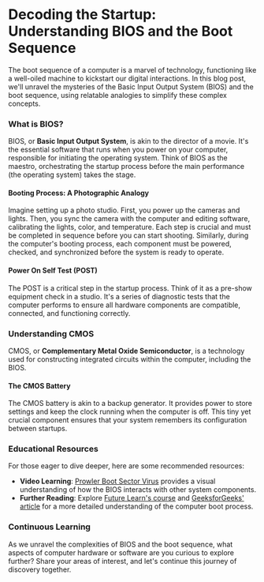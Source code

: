 # Decoding the Startup: Understanding BIOS and the Boot Sequence

The boot sequence of a computer is a marvel of technology, functioning like a well-oiled machine to kickstart our digital interactions. In this blog post, we'll unravel the mysteries of the Basic Input Output System (BIOS) and the boot sequence, using relatable analogies to simplify these complex concepts.

### What is BIOS?

BIOS, or **Basic Input Output System**, is akin to the director of a movie. It's the essential software that runs when you power on your computer, responsible for initiating the operating system. Think of BIOS as the maestro, orchestrating the startup process before the main performance (the operating system) takes the stage.

#### Booting Process: A Photographic Analogy

Imagine setting up a photo studio. First, you power up the cameras and lights. Then, you sync the camera with the computer and editing software, calibrating the lights, color, and temperature. Each step is crucial and must be completed in sequence before you can start shooting. Similarly, during the computer's booting process, each component must be powered, checked, and synchronized before the system is ready to operate.

#### Power On Self Test (POST)

The POST is a critical step in the startup process. Think of it as a pre-show equipment check in a studio. It's a series of diagnostic tests that the computer performs to ensure all hardware components are compatible, connected, and functioning correctly.

### Understanding CMOS

CMOS, or **Complementary Metal Oxide Semiconductor**, is a technology used for constructing integrated circuits within the computer, including the BIOS.

#### The CMOS Battery

The CMOS battery is akin to a backup generator. It provides power to store settings and keep the clock running when the computer is off. This tiny yet crucial component ensures that your system remembers its configuration between startups.

### Educational Resources

For those eager to dive deeper, here are some recommended resources:

- **Video Learning**: [Prowler Boot Sector Virus](https://www.youtube.com/watch?v=fSL4J0zhMcY) provides a visual understanding of how the BIOS interacts with other system components.
- **Further Reading**: Explore [Future Learn's course](https://www.futurelearn.com/courses/computer-systems/0/steps/53497) and [GeeksforGeeks' article](https://www.geeksforgeeks.org/what-happens-when-we-turn-on-computer/) for a more detailed understanding of the computer boot process.

### Continuous Learning

As we unravel the complexities of BIOS and the boot sequence, what aspects of computer hardware or software are you curious to explore further? Share your areas of interest, and let's continue this journey of discovery together.
